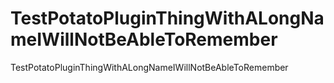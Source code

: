 # TestPotatoPluginThingWithALongNameIWillNotBeAbleToRemember
TestPotatoPluginThingWithALongNameIWillNotBeAbleToRemember

